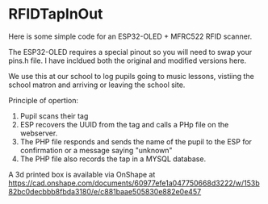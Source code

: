 # RFIDTapInOut

Here is some simple code for an ESP32-OLED + MFRC522 RFID scanner.

The ESP32-OLED requires a special pinout so you will need to swap your pins.h file. I have incldued both the original and modified versions here.

We use this at our school to log pupils going to music lessons, vistiing the school matron and arriving or leaving the school site.

Principle of opertion:

1. Pupil scans their tag
2. ESP recovers the UUID from the tag and calls a PHp file on the webserver.
3. The PHP file responds and sends the name of the pupil to the ESP for confirmation or a message saying "unknown"
4. The PHP file also records the tap in a MYSQL database.

A 3d printed box is available via OnShape at https://cad.onshape.com/documents/60977efe1a047750668d3222/w/153b82bc0decbbb8fbda3180/e/c881baae505830e882e0e457


